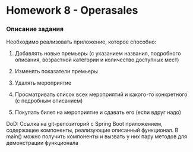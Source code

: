 # Homework 8 - Operasales
### Описание задания
Необходимо реализовать приложение, которое способно:
1. Добавлять новые премьеры (с указанием названия, подробного описания, возрастной категории и количество доступных мест)
2. Изменять показатели премьеры
3. Удалять мероприятие
4. Просматривать список всех мероприятий и какого-то конкретного (с подробным описанием)

5. Покупать билет на мероприятие и сдавать его (если вдруг надо)

DoD: Ссылка на git-репозиторий с Spring Boot приложением, содержащее компоненты, реализующие описанный функционал. В main() можно получить компоненты и вызвать у них пару методов для демонстрации функционала
